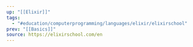 ```yaml
---
up: "[[Elixir]]"
tags:
  - "#education/computerprogramming/languages/elixir/elixirschool"
prev: "[[Basics]]"
source: https://elixirschool.com/en
---
```

